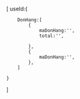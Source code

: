 
[
    useId:{
        
        DonHang:[
            {
                maDonHang:'',
                total:'',
                
            },
            {
                maDonHang:'',
            },
        ]

    }
]